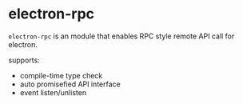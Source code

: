 # electron-rpc

`electron-rpc` is an module that enables RPC style remote API call for electron.

supports:

- compile-time type check
- auto promisefied API interface
- event listen/unlisten

